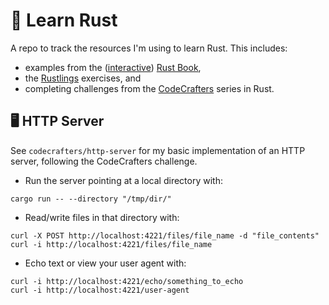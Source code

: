 # 🦀 Learn Rust

A repo to track the resources I'm using to learn Rust. This includes:
- examples from the ([interactive](https://rust-book.cs.brown.edu/)) [Rust Book](https://doc.rust-lang.org/book/),
- the [Rustlings](https://github.com/rust-lang/rustlings) exercises, and
- completing challenges from the [CodeCrafters](https://app.codecrafters.io/catalog) series in Rust.

## 🖥️ HTTP Server

See `codecrafters/http-server` for my basic implementation of an HTTP server, following the CodeCrafters challenge.

- Run the server pointing at a local directory with:
```
cargo run -- --directory "/tmp/dir/"
```

- Read/write files in that directory with:
```
curl -X POST http://localhost:4221/files/file_name -d "file_contents"
curl -i http://localhost:4221/files/file_name
```

- Echo text or view your user agent with:
```
curl -i http://localhost:4221/echo/something_to_echo
curl -i http://localhost:4221/user-agent
```
